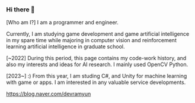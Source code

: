 ### Hi there 👋
[Who am I?]
I am a programmer and engineer.

Currently, I am studying game development and game artificial intelligence in my spare time while majoring in computer vision and reinforcement learning artificial intelligence in graduate school.

[~2022]
During this period, this page contains my code-work history, and also my interests and ideas for AI research.
I mainly used OpenCV Python.

[2023~] :) 
From this year, I am studing C#, and Unity for machine learning with game or apps.
I am interested in any valuable service developments.


https://blog.naver.com/devramyun




<!--
**southglory/southglory** is a ✨ _special_ ✨ repository because its `README.md` (this file) appears on your GitHub profile.

Here are some ideas to get you started:

- 🔭 I’m currently working on ...
- 🌱 I’m currently learning ...
- 👯 I’m looking to collaborate on ...
- 🤔 I’m looking for help with ...
- 💬 Ask me about ...
- 📫 How to reach me: ...
- 😄 Pronouns: ...
- ⚡ Fun fact: ...
-->
